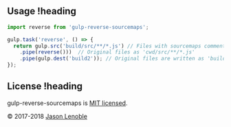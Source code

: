 ## Usage !heading

```js
import reverse from 'gulp-reverse-sourcemaps';

gulp.task('reverse', () => {
  return gulp.src('build/src/**/*.js') // Files with sourcemaps comments
    .pipe(reverse()))  // Original files as 'cwd/src/**/*.js'
    .pipe(gulp.dest('build2')); // Original files are written as 'build2/src/**/*.js'
});
```

## License !heading

gulp-reverse-sourcemaps is [MIT licensed](./LICENSE).

© 2017-2018 [Jason Lenoble](mailto:jason.lenoble@gmail.com)
